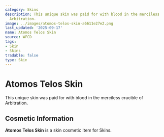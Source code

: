 ```yaml
---
category: Skins
description: This unique skin was paid for with blood in the merciless crucible of
  Arbitration.
image: ../images/atomos-telos-skin-a6611e27e2.png
last_updated: '2025-09-17'
name: Atomos Telos Skin
source: WFCD
tags:
- Skin
- Skins
tradable: false
type: Skin
---
```


# Atomos Telos Skin

This unique skin was paid for with blood in the merciless crucible of Arbitration.

## Cosmetic Information

**Atomos Telos Skin** is a skin cosmetic item for Skins.

